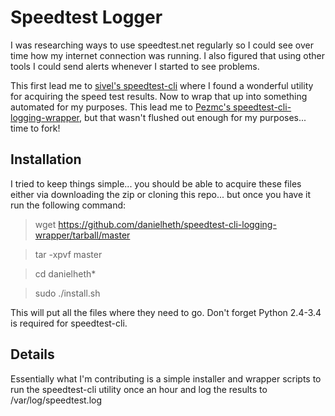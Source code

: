 # Speedtest Logger
I was researching ways to use speedtest.net regularly so I could see over time how my internet connection was running.  I also figured that using other tools I could send alerts whenever I started to see problems.

This first lead me to [sivel's speedtest-cli](https://github.com/sivel/speedtest-cli) where I found a wonderful utility for acquiring the speed test results.  Now to wrap that up into something automated for my purposes.  This lead me to [Pezmc's speedtest-cli-logging-wrapper](https://github.com/Pezmc/speedtest-cli-logging-wrapper), but that wasn't flushed out enough for my purposes... time to fork!

## Installation
I tried to keep things simple... you should be able to acquire these files either via downloading the zip or cloning this repo... but once you have it run the following command:

>wget https://github.com/danielheth/speedtest-cli-logging-wrapper/tarball/master

>tar -xpvf master

>cd danielheth*

>sudo ./install.sh

This will put all the files where they need to go.  Don't forget Python 2.4-3.4 is required for speedtest-cli.

## Details
Essentially what I'm contributing is a simple installer and wrapper scripts to run the speedtest-cli utility once an hour and log the results to /var/log/speedtest.log
